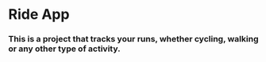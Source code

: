 # Ride App

### This is a project that tracks your runs, whether cycling, walking or any other type of activity. 
